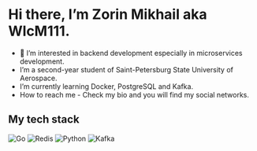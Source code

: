 # Hi there, I’m Zorin Mikhail aka WlcM111.
- 👀 I’m interested in backend development especially in microservices development.
- I’m a second-year student of Saint-Petersburg State University of Aerospace.
- I’m currently learning Docker, PostgreSQL and Kafka.
- How to reach me - Check my bio and you will find my social networks.


## My tech stack
![Go](https://img.shields.io/badge/Go-00ADD8?style=for-the-badge&logo=go&logoColor=white)
![Redis](https://img.shields.io/badge/Redis-DC382D?style=for-the-badge&logo=redis&logoColor=white)
![Python](https://img.shields.io/badge/Python-3776AB?style=for-the-badge&logo=python&logoColor=white)
![Kafka](https://img.shields.io/badge/Kafka-231F20?style=for-the-badge&logo=apache-kafka&logoColor=white)

<!---
WlcM111/WlcM111 is a ✨ special ✨ repository because its `README.md` (this file) appears on your GitHub profile.
You can click the Preview link to take a look at your changes.
--->
